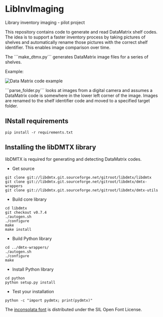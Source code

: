 # LibInvImaging
Library inventory imaging - pilot project

This repository contains code to generate and read DataMatrix shelf
codes. The idea is to support a faster inventory process by taking
pictures of shelves and automatically rename those pictures with the
correct shelf identifier. This enables image comparison over time.

The ´´´make_dtmx.py´´´ generates DataMatrix image files for a series of
shelves.

Example:

![Data Matrix code example](whttps://raw.githubusercontent.com/Kungbib/LibInvImaging/master/dmtxexamples/H2O-10-1.png)

´´´parse_folder.py´´´ looks at images from a digital camera and assumes
a DataMatrix code is somewhere in the lower left corner of the image.
Images are renamed to the shelf identifier code and moved to a specified
target folder.


## INstall requirements

```
pip install -r requirements.txt
```


## Installing the libDMTX library

libDMTX is required for generating and detecting DataMatrix codes.

* Get source

```
git clone git://libdmtx.git.sourceforge.net/gitroot/libdmtx/libdmtx
git clone git://libdmtx.git.sourceforge.net/gitroot/libdmtx/dmtx-wrappers
git clone git://libdmtx.git.sourceforge.net/gitroot/libdmtx/dmtx-utils
```

* Build core library

```
cd libdmtx
git checkout v0.7.4
./autogen.sh
./configure
make
make install
```

* Build Python library

```
cd ../dmtx-wrappers/
./autogen.sh
./configure
make
```

* Install Python library

```
cd python
python setup.py install
```

* Test your installation

```
python -c "import pydmtx; print(pydmtx)"
```


The [inconsolata font](https://en.wikipedia.org/wiki/Inconsolata) is distributed under the SIL Open Font License.
